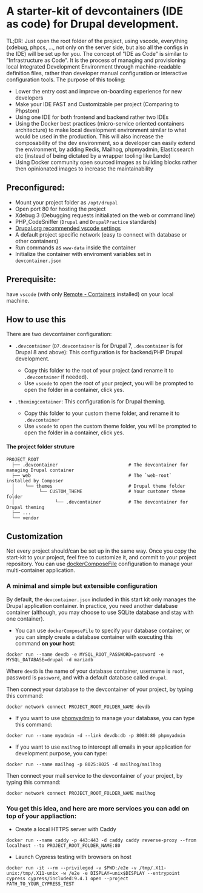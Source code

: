 # A starter-kit of devcontainers (IDE as code) for Drupal development.

TL;DR: Just open the root folder of the project, using vscode, everything (xdebug, phpcs, ..., not only on the server side, but also all the configs in the IDE) will be set up for you.
The concept of "IDE as Code" is similar to "Infrastructure as Code". It is the process of managing and provisioning local Integrated Development Environment through machine-readable definition files, rather than developer manual configuration or interactive configuration tools.
The purpose of this tooling:

- Lower the entry cost and improve on-boarding experience for new developers
- Make your IDE FAST and Customizable per project (Comparing to Phpstom)
- Using one IDE for both frontend and backend rather two IDEs
- Using the Docker best practices (micro-service oriented containers architecture) to make local development environment similar to what would be used in the production. This will also increase the composability of the dev environment, so a developer can easily extend the environment, by adding Redis, Mailhog, phpmyadmin, Elasticsearch etc (instead of being dictated by a wrapper tooling like Lando)
- Using Docker community open sourced images as building blocks rather then opinionated images to increase the maintainability

## Preconfigured:

- Mount your project folder as `/opt/drupal`
- Open port 80 for hosting the project
- Xdebug 3 (Debugging requests initialiated on the web or command line)
- PHP_CodeSniffer (`Drupal` and `DrupalPractice` standards)
- [Drupal.org recommended vscode settings](https://www.drupal.org/docs/develop/development-tools/configuring-visual-studio-code)
- A default project specific network (easy to connect with database or other containers)
- Run commands as `www-data` inside the container
- Initialize the container with enviroment variables set in `devcontainer.json`


## Prerequisite:
have `vscode` (with only [Remote - Containers](https://marketplace.visualstudio.com/items?itemName=ms-vscode-remote.remote-containers) installed) on your local machine.


## How to use this
There are two devcontainer configuration:

- `.devcontainer` (`D7.devcontainer` is for Drupal 7, `.devcontainer` is for Drupal 8 and above): This configuration is for backend/PHP Drupal development.
  - Copy this folder to the root of your project (and rename it to `.devcontainer` if needed).
  - Use `vscode` to open the root of your project, you will be prompted to open the folder in a container, click yes.

- `.themingcontainer`: This configuration is for Drupal theming.
  - Copy this folder to your custom theme folder, and rename it to `.devcontainer`
  - Use `vscode` to open the custom theme folder, you will be prompted to open the folder in a container, click yes.

#### The project folder struture
    PROJECT_ROOT
      ├── .devcontainer                          # The devcontainer for managing Drupal container
      ├── web                                    # The `web-root` installed by Composer
      │    └── themes                            # Drupal theme folder
      │         └── CUSTOM_THEME                 # Your customer theme folder
      │               └── .devcontainer          # The devcontainer for Drupal theming
      ├── ...
      └── vendor

## Customization

Not every project should/can be set up in the same way. Once you copy the start-kit to your project, feel free to customize it, and commit to your project repository. You can use [dockerComposeFile](https://code.visualstudio.com/docs/remote/create-dev-container#_use-docker-compose) configuration to manage your multi-container application.

### A minimal and simple but extensible configuration

By default, the `devcontainer.json` included in this start kit only manages the Drupal application container. In practice, you need another database container (although, you may choose to use SQLite database and stay with one container).

- You can use `dockerComposeFile` to specify your database container, or you can simply create a database container with executing this command **on your host**:

`docker run --name devdb -e MYSQL_ROOT_PASSWORD=password -e MYSQL_DATABASE=drupal -d mariadb`

Where `devdb` is the name of your database container, username is `root`, password is `password`, and with a default database called `drupal`.

Then connect your database to the devcontainer of your project, by typing this command:

`docker network connect PROJECT_ROOT_FOLDER_NAME devdb`

* If you want to use [phpmyadmin](https://hub.docker.com/_/phpmyadmin) to manage your database, you can type this command:

`docker run --name myadmin -d --link devdb:db -p 8080:80 phpmyadmin`

* If you want to use `mailhog` to intercept all emails in your application for development purpose, you can type:

`docker run --name mailhog -p 8025:8025 -d mailhog/mailhog`

Then connect your mail service to the devcontainer of your project, by typing this command:

`docker network connect PROJECT_ROOT_FOLDER_NAME mailhog`

### You get this idea, and here are more services you can add on top of your appliaction:

* Create a local HTTPS server with Caddy

`docker run --name caddy -p 443:443 -d caddy caddy reverse-proxy --from localhost --to PROJECT_ROOT_FOLDER_NAME:80`

* Launch Cypress testing with browsers on host

`docker run -it --rm --privileged -v $PWD:/e2e -v /tmp/.X11-unix:/tmp/.X11-unix -w /e2e -e DISPLAY=unix$DISPLAY --entrypoint cypress cypress/included:9.4.1 open --project PATH_TO_YOUR_CYPRESS_TEST`
